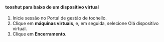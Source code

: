 #### <a name="tooshut-down-a-virtual-device"></a>tooshut para baixo de um dispositivo virtual
1. Inicie sessão no Portal de gestão de toohello.
2. Clique em **máquinas virtuais**, e, em seguida, selecione Olá dispositivo virtual.
3. Clique em **Encerramento**.

